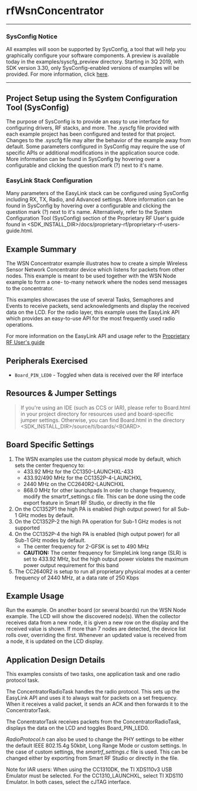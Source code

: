 # rfWsnConcentrator
---

### SysConfig Notice

All examples will soon be supported by SysConfig, a tool that will help you 
graphically configure your software components. A preview is available today in 
the examples/syscfg_preview directory. Starting in 3Q 2019, with SDK version 
3.30, only SysConfig-enabled versions of examples will be provided. For more 
information, click [here](http://www.ti.com/sysconfignotice).

-------------------------

Project Setup using the System Configuration Tool (SysConfig)
-------------------------
The purpose of SysConfig is to provide an easy to use interface for configuring 
drivers, RF stacks, and more. The .syscfg file provided with each example 
project has been configured and tested for that project. Changes to the .syscfg 
file may alter the behavior of the example away from default. Some parameters 
configured in SysConfig may require the use of specific APIs or additional 
modifications in the application source code. More information can be found in 
SysConfig by hovering over a configurable and clicking the question mark (?) 
next to it's name.

### EasyLink Stack Configuration
Many parameters of the EasyLink stack can be configured using SysConfig 
including RX, TX, Radio, and Advanced settings. More information can be found in 
SysConfig by hovering over a configurable and clicking the question mark (?) 
next to it's name. Alternatively, refer to the System Configuration Tool 
(SysConfig) section of the Proprietary RF User's guide found in 
&lt;SDK_INSTALL_DIR&gt;/docs/proprietary-rf/proprietary-rf-users-guide.html. 

Example Summary
---------------
The WSN Concentrator example illustrates how to create a simple Wireless Sensor
Network Concentrator device which listens for packets from other nodes. This
example is meant to be used together with the WSN Node example to form a one-
to-many network where the nodes send messages to the concentrator.

This examples showcases the use of several Tasks, Semaphores and Events to
receive packets, send acknowledgments and display the received data on the
LCD. For the radio layer, this example uses the EasyLink API which provides
an easy-to-use API for the most frequently used radio operations.

For more information on the EasyLink API and usage refer to the [Proprietary RF User's guide](http://dev.ti.com/tirex/#/?link=Software%2FSimpleLink%20CC13x2%2026x2%20SDK%2FDocuments%2FProprietary%20RF%2FProprietary%20RF%20User's%20Guide)


Peripherals Exercised
---------------
* `Board_PIN_LED0` - Toggled when data is received over the RF interface

Resources & Jumper Settings
---------------

> If you're using an IDE (such as CCS or IAR), please refer to Board.html in your project
directory for resources used and board-specific jumper settings. Otherwise, you can find
Board.html in the directory &lt;SDK_INSTALL_DIR&gt;/source/ti/boards/&lt;BOARD&gt;.

## Board Specific Settings
1. The WSN examples use the custom physical mode by default, which sets
the center frequency to:
    - 433.92 MHz for the CC1350-LAUNCHXL-433
    - 433.92/490 MHz for the CC1352P-4-LAUNCHXL
    - 2440 MHz on the CC2640R2-LAUNCHXL
    - 868.0 MHz for other launchpads
In order to change frequency, modify the smartrf_settings.c file. This can be
done using the code export feature in Smart RF Studio, or directly in the file
2. On the CC1352P1 the high PA is enabled (high output power) for all
Sub-1 GHz modes by default.
3. On the CC1352P-2 the high PA operation for Sub-1 GHz modes is not supported
4. On the CC1352P-4 the high PA is enabled (high output power) for all
Sub-1 GHz modes by default.
    - The center frequency for 2-GFSK is set to 490 MHz
    - **CAUTION:** The center frequency for SimpleLink long range (SLR) is set to 433.92 MHz,
    but the high output power violates the maximum power output requirement
    for this band
5. The CC2640R2 is setup to run all proprietary physical modes at a center
frequency of 2440 MHz, at a data rate of 250 Kbps

Example Usage
---------------
Run the example. On another board (or several boards) run the WSN Node example.
The LCD will show the discovered node(s). When the collector receives data from
a new node, it is given a new row on the display and the received value is shown.
If more than 7 nodes are detected, the device list rolls over, overriding
the first. Whenever an updated value is received from a node, it is updated on
the LCD display.

Application Design Details
---------------
This examples consists of two tasks, one application task and one radio
protocol task.

The ConcentratorRadioTask handles the radio protocol. This sets up the EasyLink
API and uses it to always wait for packets on a set frequency. When it receives
a valid packet, it sends an ACK and then forwards it to the ConcentratorTask.

The ConentratorTask receives packets from the ConcentratorRadioTask, displays
the data on the LCD and toggles Board_PIN_LED0.

*RadioProtocol.h* can also be used to change the
PHY settings to be either the default IEEE 802.15.4g 50kbit,
Long Range Mode or custom settings. In the case of custom settings,
the *smartrf_settings.c* file is used. This can be changed either
by exporting from Smart RF Studio or directly in the file.

Note for IAR users: When using the CC1310DK, the TI XDS110v3 USB Emulator must
be selected. For the CC1310_LAUNCHXL, select TI XDS110 Emulator. In both cases,
select the cJTAG interface.

